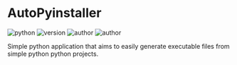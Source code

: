 # AutoPyinstaller

![python](https://img.shields.io/static/v1?label=python&message=3.11&color=green&style=for-the-badge&logo=python) ![version](https://img.shields.io/static/v1?label=version&message=0.0.1-alpha&color=green&style=for-the-badge) ![author](https://img.shields.io/static/v1?label=author&message=Mova801&color=blue&style=for-the-badge) ![author](https://img.shields.io/static/v1?label=license&message=MIT&color=success&style=for-the-badge)

Simple python application that aims to easily generate executable files from simple python python projects.
